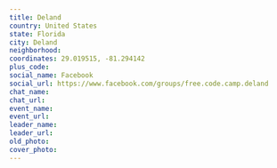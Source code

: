 ```yaml
---
title: Deland
country: United States
state: Florida
city: Deland
neighborhood: 
coordinates: 29.019515, -81.294142
plus_code:
social_name: Facebook
social_url: https://www.facebook.com/groups/free.code.camp.deland
chat_name:
chat_url:
event_name:
event_url:
leader_name:
leader_url:
old_photo: 
cover_photo:
---
```

